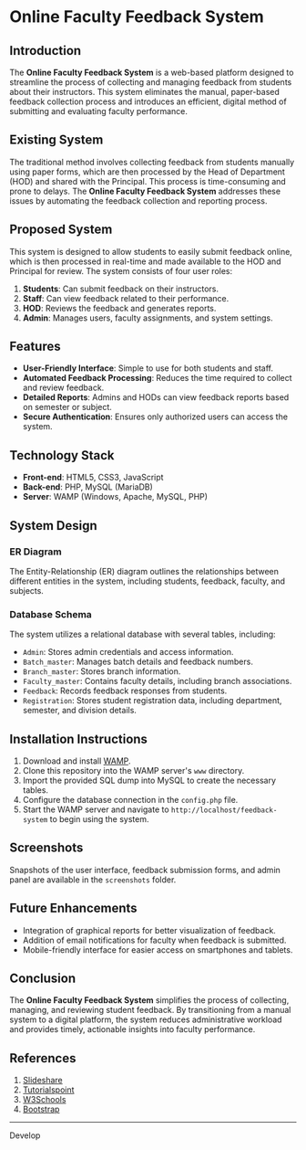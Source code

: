 # Online Faculty Feedback System

## Introduction
The **Online Faculty Feedback System** is a web-based platform designed to streamline the process of collecting and managing feedback from students about their instructors. This system eliminates the manual, paper-based feedback collection process and introduces an efficient, digital method of submitting and evaluating faculty performance.

## Existing System
The traditional method involves collecting feedback from students manually using paper forms, which are then processed by the Head of Department (HOD) and shared with the Principal. This process is time-consuming and prone to delays. The **Online Faculty Feedback System** addresses these issues by automating the feedback collection and reporting process.

## Proposed System
This system is designed to allow students to easily submit feedback online, which is then processed in real-time and made available to the HOD and Principal for review. The system consists of four user roles:
1. **Students**: Can submit feedback on their instructors.
2. **Staff**: Can view feedback related to their performance.
3. **HOD**: Reviews the feedback and generates reports.
4. **Admin**: Manages users, faculty assignments, and system settings.

## Features
- **User-Friendly Interface**: Simple to use for both students and staff.
- **Automated Feedback Processing**: Reduces the time required to collect and review feedback.
- **Detailed Reports**: Admins and HODs can view feedback reports based on semester or subject.
- **Secure Authentication**: Ensures only authorized users can access the system.

## Technology Stack
- **Front-end**: HTML5, CSS3, JavaScript
- **Back-end**: PHP, MySQL (MariaDB)
- **Server**: WAMP (Windows, Apache, MySQL, PHP)

## System Design
### ER Diagram
The Entity-Relationship (ER) diagram outlines the relationships between different entities in the system, including students, feedback, faculty, and subjects.

### Database Schema
The system utilizes a relational database with several tables, including:
- `Admin`: Stores admin credentials and access information.
- `Batch_master`: Manages batch details and feedback numbers.
- `Branch_master`: Stores branch information.
- `Faculty_master`: Contains faculty details, including branch associations.
- `Feedback`: Records feedback responses from students.
- `Registration`: Stores student registration data, including department, semester, and division details.

## Installation Instructions
1. Download and install [WAMP](http://www.wampserver.com/en/).
2. Clone this repository into the WAMP server's `www` directory.
3. Import the provided SQL dump into MySQL to create the necessary tables.
4. Configure the database connection in the `config.php` file.
5. Start the WAMP server and navigate to `http://localhost/feedback-system` to begin using the system.

## Screenshots
Snapshots of the user interface, feedback submission forms, and admin panel are available in the `screenshots` folder.

## Future Enhancements
- Integration of graphical reports for better visualization of feedback.
- Addition of email notifications for faculty when feedback is submitted.
- Mobile-friendly interface for easier access on smartphones and tablets.

## Conclusion
The **Online Faculty Feedback System** simplifies the process of collecting, managing, and reviewing student feedback. By transitioning from a manual system to a digital platform, the system reduces administrative workload and provides timely, actionable insights into faculty performance.

## References
1. [Slideshare](https://www.slideshare.com)
2. [Tutorialspoint](https://www.tutorialspoint.com)
3. [W3Schools](https://www.w3schools.com)
4. [Bootstrap](https://getbootstrap.com)

---
Develop
